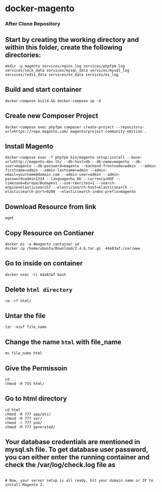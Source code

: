 # docker-magento

### After Clone Repository
## Start by creating the working directory and within this folder, create the following directories:
```
mkdir -p magento services/nginx_log services/phpfpm_log services/sock_data services/mysql_data services/mysql_log services/redis_data services/es_data services/es_log
```
## Build and start container

```
docker-compose build && docker-compose up -d
```

## Create new Composer Project
```
docker-compose exec phpfpm composer create-project --repository-url=https://repo.magento.com/ magento/project-community-edition .
```

## Install Magento

```
docker-compose exec -T phpfpm bin/magento setup:install --base-url=http://magento-dev.lh/ --db-host=db --db-name=magento --db-user=magento --db-password=magento --backend-frontname=admin  --admin-firstname=admin --admin-lastname=admin --admin-email=yourname@domain.com --admin-user=admin --admin-password=admin1234 --language=hu_HU --currency=HUF --timezone=Europe/Budapest --use-rewrites=1 --search-engine=elasticsearch7 --elasticsearch-host=elasticsearch --elasticsearch-port=9200 --elasticsearch-index-prefix=magento
```

## Download Resource from link
```
wget 
```
## Copy Resource on Contianer
```
docker ps -a #magento container id 
docker cp /home/ubuntu/Download/2.4.6.tar.gz  44a83af:/var/www
```

## Go to inside on container
```
docker exec -ti 44a83af bash
```
## Delete  `html directory`
```
rm -rf html/
```
## Untar the file 

```
tar -xzvf file_name
```
## Change the name `html` with file_name 
```
mv file_name html
```
## Give the Permissoin

```
cd ..
chmod -R 755 html/
```
## Go to html directory
```
cd html
chmod -R 777 app/etc/
chmod -R 777 var/
chmod -r 777 pub/
chmod -R 777 generated/
```
## Your database credentials are mentioned in mysql.sh file. To get database user password, you can either enter the running container and check the /var/log/check.log file as


```

# Now, your server setup is all ready, hit your domain name or IP to install Magento 2.
